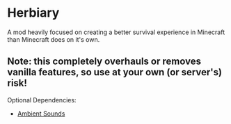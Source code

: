 # Herbiary
A mod heavily focused on creating a better survival experience in Minecraft than Minecraft does on it's own.


## Note: this completely overhauls or removes vanilla features, so use at your own (or server's) risk!



Optional Dependencies:
- [Ambient Sounds](https://modrinth.com/mod/ambientsounds)
